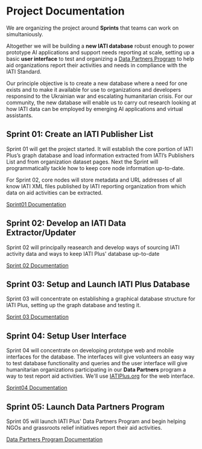 # Project Documentation

We are organizing the project around **Sprints** that teams can work on simultaniously.

Altogether we will be building a **new IATI database** robust enough to power prototype AI applications and support needs reporting at scale, setting up a basic **user interface** to test and organizing a [Data Partners Program](https://github.com/Humanitarian-AI/IATIPlus/blob/main/Documentation/DataPartners.md) to help aid organizations report their activities and needs in compliance with the IATI Standard.

Our principle objective is to create a new database where a need for one exists and to make it available for use to organizations and developers responsind to the Ukrainian war and escalating humanitarian crisis. For our community, the new database will enable us to carry out research looking at how IATI data can be employed by emerging AI applications and virtual assistants.

## Sprint 01: Create an IATI Publisher List

Sprint 01 will get the project started. It will establish the core portion of IATI Plus’s graph database and load information extracted from IATI’s Publishers List and from organization dataset pages. Next the Sprint will programmatically tackle how to keep core node information up-to-date.

For Sprint 02, core nodes will store metadata and URL addresses of all know IATI XML files published by IATI reporting organization from which data on aid activities can be extracted.

[Sprint01 Documentation](https://github.com/Humanitarian-AI/IATIPlus/blob/main/Documentation/Sprint01.md)

## Sprint 02: Develop an IATI Data Extractor/Updater

Sprint 02 will principally reasearch and develop ways of sourcing IATI activity data and ways to keep IATI Plus' database up-to-date

[Sprint 02 Documentation](https://github.com/Humanitarian-AI/IATIPlus/blob/main/Documentation/Sprint02.md)

## Sprint 03: Setup and Launch IATI Plus Database

Sprint 03 will concentrate on establishing a graphical database structure for IATI Plus, setting up the graph database and testing it.

[Sprint 03 Documentation](https://github.com/Humanitarian-AI/IATIPlus/blob/main/Documentation/Sprint03.md)

## Sprint 04: Setup User Interface

Sprint 04 will concentrate on developing prototype web and mobile interfaces for the database. The interfaces will give volunteers an easy way to test database functionality and queries and the user interface will give humanitarian organizations participating in our **Data Partners** program a way to test report aid activities. We'll use [IATIPlus.org](http://iatiplus.org) for the web interface.

[Sprint04 Documentation](https://github.com/Humanitarian-AI/IATIPlus/blob/main/Documentation/Sprint04.md)

## Sprint 05: Launch Data Partners Program

Sprint 05 will launch IATI Plus' Data Partners Program and begin helping NGOs and grassroots relief initiatives report their aid activities.

[Data Partners Program Documentation](https://github.com/Humanitarian-AI/IATIPlus/blob/main/Documentation/DataPartners.md)
